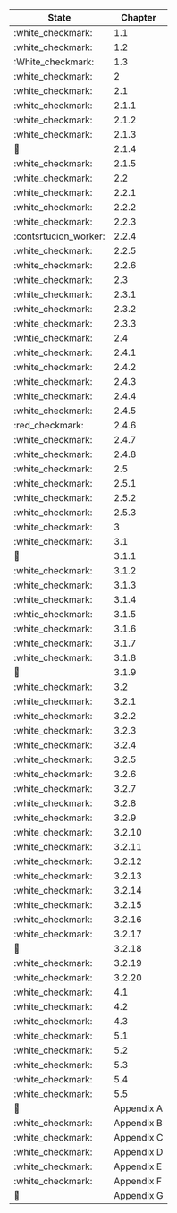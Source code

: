 | State                 | Chapter     |
| --------------------- | ----------- |
| :white_checkmark:     | 1.1         |
| :white_checkmark:     | 1.2         |
| :White_checkmark:     | 1.3         |
| :white_checkmark:     | 2           |
| :white_checkmark:     | 2.1         |
| :white_checkmark:     | 2.1.1       |
| :white_checkmark:     | 2.1.2       |
| :white_checkmark:     | 2.1.3       |
| :construction_worker: | 2.1.4       |
| :white_checkmark:     | 2.1.5       |
| :white_checkmark:     | 2.2         |
| :white_checkmark:     | 2.2.1       |
| :white_checkmark:     | 2.2.2       |
| :white_checkmark:     | 2.2.3       |
| :contsrtucion_worker: | 2.2.4       |
| :white_checkmark:     | 2.2.5       |
| :white_checkmark:     | 2.2.6       |
| :white_checkmark:     | 2.3         |
| :white_checkmark:     | 2.3.1       |
| :white_checkmark:     | 2.3.2       |
| :white_checkmark:     | 2.3.3       |
| :whtie_checkmark:     | 2.4         |
| :white_checkmark:     | 2.4.1       |
| :white_checkmark:     | 2.4.2       |
| :white_checkmark:     | 2.4.3       |
| :white_checkmark:     | 2.4.4       |
| :white_checkmark:     | 2.4.5       |
| :red_checkmark:       | 2.4.6       |
| :white_checkmark:     | 2.4.7       |
| :white_checkmark:     | 2.4.8       |
| :white_checkmark:     | 2.5         |
| :white_checkmark:     | 2.5.1       |
| :white_checkmark:     | 2.5.2       |
| :white_checkmark:     | 2.5.3       |
| :white_checkmark:     | 3           |
| :white_checkmark:     | 3.1         |
| :construction_worker: | 3.1.1       |
| :white_checkmark:     | 3.1.2       |
| :white_checkmark:     | 3.1.3       |
| :white_checkmark:     | 3.1.4       |
| :whtie_checkmark:     | 3.1.5       |
| :white_checkmark:     | 3.1.6       |
| :white_checkmark:     | 3.1.7       |
| :white_checkmark:     | 3.1.8       |
| :construction_worker: | 3.1.9       |
| :white_checkmark:     | 3.2         |
| :white_checkmark:     | 3.2.1       |
| :white_checkmark:     | 3.2.2       |
| :white_checkmark:     | 3.2.3       |
| :white_checkmark:     | 3.2.4       |
| :white_checkmark:     | 3.2.5       |
| :white_checkmark:     | 3.2.6       |
| :white_checkmark:     | 3.2.7       |
| :white_checkmark:     | 3.2.8       |
| :white_checkmark:     | 3.2.9       |
| :white_checkmark:     | 3.2.10      |
| :white_checkmark:     | 3.2.11      |
| :white_checkmark:     | 3.2.12      |
| :white_checkmark:     | 3.2.13      |
| :white_checkmark:     | 3.2.14      |
| :white_checkmark:     | 3.2.15      |
| :white_checkmark:     | 3.2.16      |
| :white_checkmark:     | 3.2.17      |
| :red_circle:          | 3.2.18      |
| :white_checkmark:     | 3.2.19      |
| :white_checkmark:     | 3.2.20      |
| :white_checkmark:     | 4.1         |
| :white_checkmark:     | 4.2         |
| :white_checkmark:     | 4.3         |
| :white_checkmark:     | 5.1         |
| :white_checkmark:     | 5.2         |
| :white_checkmark:     | 5.3         |
| :white_checkmark:     | 5.4         |
| :white_checkmark:     | 5.5         |
| :construction_worker: | Appendix A  |
| :white_checkmark:     | Appendix B  |
| :white_checkmark:     | Appendix C  |
| :white_checkmark:     | Appendix D  | 
| :white_checkmark:     | Appendix E  |
| :white_checkmark:     | Appendix F  |
| :construction_worker: | Appendix G  |
